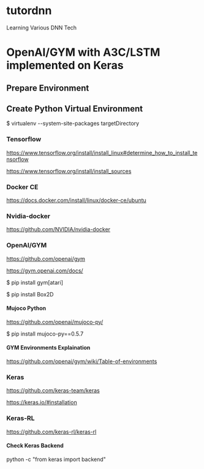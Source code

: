 # tutordnn
Learning Various DNN Tech

# OpenAI/GYM with A3C/LSTM implemented on Keras

## Prepare Environment

## Create Python Virtual Environment

$ virtualenv --system-site-packages targetDirectory

### Tensorflow

https://www.tensorflow.org/install/install_linux#determine_how_to_install_tensorflow

https://www.tensorflow.org/install/install_sources

### Docker CE

https://docs.docker.com/install/linux/docker-ce/ubuntu

### Nvidia-docker

https://github.com/NVIDIA/nvidia-docker

### OpenAI/GYM

https://github.com/openai/gym

https://gym.openai.com/docs/

$ pip install gym[atari]

$ pip install Box2D

#### Mujoco Python

https://github.com/openai/mujoco-py/

$ pip install mujoco-py==0.5.7

#### GYM Environments Explaination

https://github.com/openai/gym/wiki/Table-of-environments

### Keras

https://github.com/keras-team/keras

https://keras.io/#installation

### Keras-RL

https://github.com/keras-rl/keras-rl

#### Check Keras Backend

python -c "from keras import backend"
